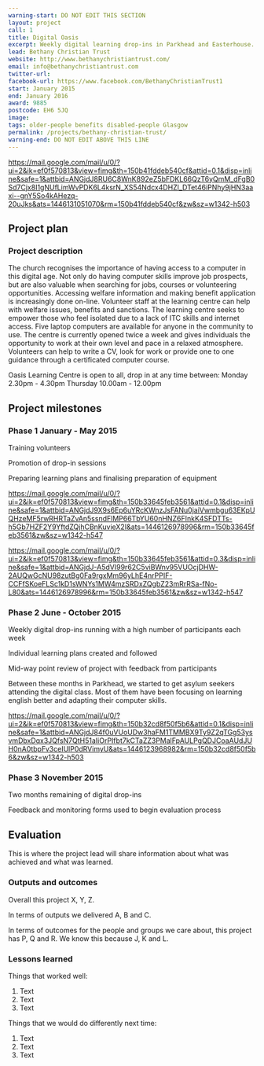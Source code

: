 ```yaml
---
warning-start: DO NOT EDIT THIS SECTION
layout: project
call: 1
title: Digital Oasis
excerpt: Weekly digital learning drop-ins in Parkhead and Easterhouse.
lead: Bethany Christian Trust
website: http://www.bethanychristiantrust.com/
email: info@bethanychristiantrust.com
twitter-url: 
facebook-url: https://www.facebook.com/BethanyChristianTrust1
start: January 2015
end: January 2016
award: 9885
postcode: EH6 5JQ
image:
tags: older-people benefits disabled-people Glasgow
permalink: /projects/bethany-christian-trust/
warning-end: DO NOT EDIT ABOVE THIS LINE
---
```


https://mail.google.com/mail/u/0/?ui=2&ik=ef0f570813&view=fimg&th=150b41fddeb540cf&attid=0.1&disp=inline&safe=1&attbid=ANGjdJ8RU6C8WnK892eZ5bFDKL66QzT6yQmM_dFgB0Sd7Cjx8I1gNUfLimWvPDK6L4ksrN_XS54Ndcx4DHZl_DTet46iPNhy9jHN3aaxi--gnY5So4kAHezq-20uJks&ats=1446131051070&rm=150b41fddeb540cf&zw&sz=w1342-h503

## Project plan

### Project description

The church recognises the importance of having access to a computer in this digital age. Not only do having computer skills improve job prospects, but are also valuable when searching for jobs, courses or volunteering opportunities. Accessing welfare information and making benefit application is increasingly done on-line. Volunteer staff at the learning centre can help with welfare issues, benefits and sanctions. The learning centre seeks to empower those who feel isolated due to a lack of ITC skills and internet access. Five laptop computers are available for anyone in the community to use. The centre is currently opened twice a week and gives individuals the opportunity to work at their own level and pace in a relaxed atmosphere. Volunteers can help to write a CV, look for work or provide one to one guidance through a certificated computer course. 

Oasis Learning Centre is open to all, drop in at any time between:
Monday 2.30pm - 4.30pm
Thursday 10.00am - 12.00pm



## Project milestones

### Phase 1 January - May 2015

Training volunteers

Promotion of drop-in sessions

Preparing learning plans and finalising preparation of equipment

https://mail.google.com/mail/u/0/?ui=2&ik=ef0f570813&view=fimg&th=150b33645feb3561&attid=0.1&disp=inline&safe=1&attbid=ANGjdJ9X9s6Ep6uYRcKWnzJsFANu0jaiVwmbgu63EKpUQHzeMF5rwRHRTaZvAn5ssndFlMP66TbYU60nHNZ6FInkK4SFDTTs-h5Gb7HZF2Y9YftdZQjhCBnKuvieX2I&ats=1446126978996&rm=150b33645feb3561&zw&sz=w1342-h547

https://mail.google.com/mail/u/0/?ui=2&ik=ef0f570813&view=fimg&th=150b33645feb3561&attid=0.3&disp=inline&safe=1&attbid=ANGjdJ-A5dVI99r62C5viBWnv95VUOcjDHW-2AUQwGcNU98zutBg0Fa9rgxMm96yLhE4nrPPIF-CCFfSKoeFLSc1kD1sWNYs1MW4mzSRDxZQgbZ23mRrRSa-fNo-L80&ats=1446126978996&rm=150b33645feb3561&zw&sz=w1342-h547


### Phase 2 June - October 2015 

Weekly digital drop-ins running with a high number of participants each week

Individual learning plans created and followed

Mid-way point review of project with feedback from participants

Between these months in Parkhead, we started to get asylum seekers attending the digital class. Most of them have been focusing on learning english better and adapting their computer skills. 

https://mail.google.com/mail/u/0/?ui=2&ik=ef0f570813&view=fimg&th=150b32cd8f50f5b6&attid=0.1&disp=inline&safe=1&attbid=ANGjdJ84f0uVUoUDw3haFM1TMMBX9Ty9Z2qTGg53ysvmDbxDqx3JQfsN7QtH51aIiOrPIfbt7kCTaZZ3PMalFpAULPgQDJCoaAUdJUH0nA0tbpFv3ceIUlP0dRVimyU&ats=1446123968982&rm=150b32cd8f50f5b6&zw&sz=w1342-h503


### Phase 3 November 2015

Two months remaining of digital drop-ins 

Feedback and monitoring forms used to begin evaluation process

## Evaluation

This is where the project lead will share information about what was achieved and what was learned.

### Outputs and outcomes

Overall this project X, Y, Z.

In terms of outputs we delivered A, B and C.

In terms of outcomes for the people and groups we care about, this project has P, Q and R. We know this because J, K and L.

### Lessons learned

Things that worked well:

1. Text
2. Text
3. Text

Things that we would do differently next time:

1. Text
2. Text
3. Text
